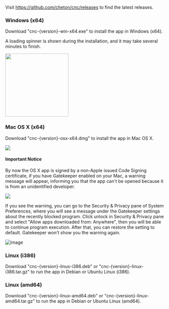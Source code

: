 Visit https://github.com/cheton/cnc/releases to find the latest releases.

### Windows (x64)
Download "cnc-{version}-win-x64.exe" to install the app in Windows (x64).

A loading spinner is shown during the installation, and it may take several minutes to finish.

  <img src="https://raw.githubusercontent.com/cheton/cnc/master/build/install-spinner.gif" width="200" />

### Mac OS X (x64)
Download "cnc-{version}-osx-x64.dmg" to install the app in Mac OS X.

![](https://cloud.githubusercontent.com/assets/447801/15507672/1df3b0e4-21ff-11e6-83f3-904341fdcec8.png)

#### Important Notice

By now the OS X app is signed by a non-Apple issued Code Signing certificate, if you have Gatekeeper enabled on your Mac, a warning message will appear, informing you that the app can't be opened because it is from an unidentified developer.

![](https://cloud.githubusercontent.com/assets/447801/15505948/30332836-21f8-11e6-8ac4-512d559af6dc.png)

If you see the warning, you can go to the Security & Privacy pane of System Preferences, where you will see a message under the Gatekeeper settings about the recently blocked program. Click unlock in Security & Privacy pane and select "Allow apps downloaded from: Anywhere", then you will be able to continue program execution.
After that, you can restore the setting to default. Gatekeeper won't show you the warning again.

![image](https://cloud.githubusercontent.com/assets/447801/15507483/60e07a64-21fe-11e6-8433-018ba975c661.png)

### Linux (i386)
Download "cnc-{version}-linux-i386.deb" or "cnc-{version}-linux-i386.tar.gz" to run the app in Debian or Ubuntu Linux (i386).

### Linux (amd64)
Download "cnc-{version}-linux-amd64.deb" or "cnc-{version}-linux-amd64.tar.gz" to run the app in Debian or Ubuntu Linux (amd64).